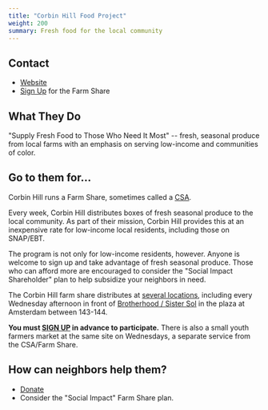 ```yaml
---
title: "Corbin Hill Food Project"
weight: 200
summary: Fresh food for the local community
---
```


## Contact

* [Website](http://corbinhill-foodproject.org/)
* [Sign Up](http://corbinhill-foodproject.org/sign-up) for the Farm Share

## What They Do

"Supply Fresh Food to Those Who Need It Most" -- fresh, seasonal produce from local farms with an emphasis on serving low-income and communities of color.

## Go to them for...

Corbin Hill runs a Farm Share, sometimes called a [CSA](https://en.wikipedia.org/wiki/Community-supported_agriculture).

Every week, Corbin Hill distributes boxes of fresh seasonal produce to the local community. As part of their mission, Corbin Hill provides this
at an inexpensive rate for low-income local residents, including those on SNAP/EBT.

The program is not only for low-income residents, however. Anyone is welcome to sign up and take advantage of fresh seasonal
produce. Those who can afford more are encouraged to consider the "Social Impact Shareholder" plan to help subsidize your neighbors in need.

The Corbin Hill farm share distributes at [several locations](http://corbinhill-foodproject.org/locations), including every Wednesday afternoon 
in front of [Brotherhood / Sister Sol](/orgs/brosis) in the plaza at Amsterdam between 143-144.

**You must [SIGN UP](http://corbinhill-foodproject.org/sign-up) in advance to participate.** There is also a small youth farmers market at the same site
on Wednesdays, a separate service from the CSA/Farm Share.

## How can neighbors help them?

* [Donate](http://corbinhill-foodproject.org/donate-index-impact)
* Consider the "Social Impact" Farm Share plan.